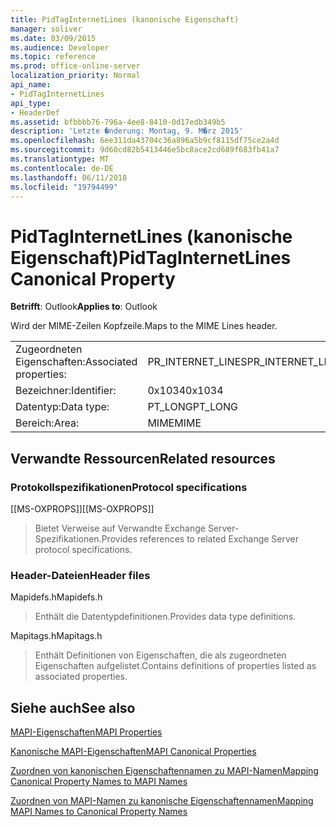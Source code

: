 ```yaml
---
title: PidTagInternetLines (kanonische Eigenschaft)
manager: soliver
ms.date: 03/09/2015
ms.audience: Developer
ms.topic: reference
ms.prod: office-online-server
localization_priority: Normal
api_name:
- PidTagInternetLines
api_type:
- HeaderDef
ms.assetid: bfbbbb76-796a-4ee8-8410-0d17edb349b5
description: 'Letzte �nderung: Montag, 9. M�rz 2015'
ms.openlocfilehash: 6ee311da43704c36a896a5b9cf8115df75ce2a4d
ms.sourcegitcommit: 9d60cd82b5413446e5bc8ace2cd689f683fb41a7
ms.translationtype: MT
ms.contentlocale: de-DE
ms.lasthandoff: 06/11/2018
ms.locfileid: "19794499"
---
```

# <a name="pidtaginternetlines-canonical-property"></a><span data-ttu-id="4959d-103">PidTagInternetLines (kanonische Eigenschaft)</span><span class="sxs-lookup"><span data-stu-id="4959d-103">PidTagInternetLines Canonical Property</span></span>

  
  
<span data-ttu-id="4959d-104">**Betrifft**: Outlook</span><span class="sxs-lookup"><span data-stu-id="4959d-104">**Applies to**: Outlook</span></span> 
  
<span data-ttu-id="4959d-105">Wird der MIME-Zeilen Kopfzeile.</span><span class="sxs-lookup"><span data-stu-id="4959d-105">Maps to the MIME Lines header.</span></span>
  
|||
|:-----|:-----|
|<span data-ttu-id="4959d-106">Zugeordneten Eigenschaften:</span><span class="sxs-lookup"><span data-stu-id="4959d-106">Associated properties:</span></span>  <br/> |<span data-ttu-id="4959d-107">PR_INTERNET_LINES</span><span class="sxs-lookup"><span data-stu-id="4959d-107">PR_INTERNET_LINES</span></span>  <br/> |
|<span data-ttu-id="4959d-108">Bezeichner:</span><span class="sxs-lookup"><span data-stu-id="4959d-108">Identifier:</span></span>  <br/> |<span data-ttu-id="4959d-109">0x1034</span><span class="sxs-lookup"><span data-stu-id="4959d-109">0x1034</span></span>  <br/> |
|<span data-ttu-id="4959d-110">Datentyp:</span><span class="sxs-lookup"><span data-stu-id="4959d-110">Data type:</span></span>  <br/> |<span data-ttu-id="4959d-111">PT_LONG</span><span class="sxs-lookup"><span data-stu-id="4959d-111">PT_LONG</span></span>  <br/> |
|<span data-ttu-id="4959d-112">Bereich:</span><span class="sxs-lookup"><span data-stu-id="4959d-112">Area:</span></span>  <br/> |<span data-ttu-id="4959d-113">MIME</span><span class="sxs-lookup"><span data-stu-id="4959d-113">MIME</span></span>  <br/> |
   
## <a name="related-resources"></a><span data-ttu-id="4959d-114">Verwandte Ressourcen</span><span class="sxs-lookup"><span data-stu-id="4959d-114">Related resources</span></span>

### <a name="protocol-specifications"></a><span data-ttu-id="4959d-115">Protokollspezifikationen</span><span class="sxs-lookup"><span data-stu-id="4959d-115">Protocol specifications</span></span>

<span data-ttu-id="4959d-116">[[MS-OXPROPS]]</span><span class="sxs-lookup"><span data-stu-id="4959d-116">[[MS-OXPROPS]]</span></span> 
  
> <span data-ttu-id="4959d-117">Bietet Verweise auf Verwandte Exchange Server-Spezifikationen.</span><span class="sxs-lookup"><span data-stu-id="4959d-117">Provides references to related Exchange Server protocol specifications.</span></span>
    
### <a name="header-files"></a><span data-ttu-id="4959d-118">Header-Dateien</span><span class="sxs-lookup"><span data-stu-id="4959d-118">Header files</span></span>

<span data-ttu-id="4959d-119">Mapidefs.h</span><span class="sxs-lookup"><span data-stu-id="4959d-119">Mapidefs.h</span></span>
  
> <span data-ttu-id="4959d-120">Enthält die Datentypdefinitionen.</span><span class="sxs-lookup"><span data-stu-id="4959d-120">Provides data type definitions.</span></span>
    
<span data-ttu-id="4959d-121">Mapitags.h</span><span class="sxs-lookup"><span data-stu-id="4959d-121">Mapitags.h</span></span>
  
> <span data-ttu-id="4959d-122">Enthält Definitionen von Eigenschaften, die als zugeordneten Eigenschaften aufgelistet.</span><span class="sxs-lookup"><span data-stu-id="4959d-122">Contains definitions of properties listed as associated properties.</span></span>
    
## <a name="see-also"></a><span data-ttu-id="4959d-123">Siehe auch</span><span class="sxs-lookup"><span data-stu-id="4959d-123">See also</span></span>



[<span data-ttu-id="4959d-124">MAPI-Eigenschaften</span><span class="sxs-lookup"><span data-stu-id="4959d-124">MAPI Properties</span></span>](mapi-properties.md)
  
[<span data-ttu-id="4959d-125">Kanonische MAPI-Eigenschaften</span><span class="sxs-lookup"><span data-stu-id="4959d-125">MAPI Canonical Properties</span></span>](mapi-canonical-properties.md)
  
[<span data-ttu-id="4959d-126">Zuordnen von kanonischen Eigenschaftennamen zu MAPI-Namen</span><span class="sxs-lookup"><span data-stu-id="4959d-126">Mapping Canonical Property Names to MAPI Names</span></span>](mapping-canonical-property-names-to-mapi-names.md)
  
[<span data-ttu-id="4959d-127">Zuordnen von MAPI-Namen zu kanonische Eigenschaftennamen</span><span class="sxs-lookup"><span data-stu-id="4959d-127">Mapping MAPI Names to Canonical Property Names</span></span>](mapping-mapi-names-to-canonical-property-names.md)

